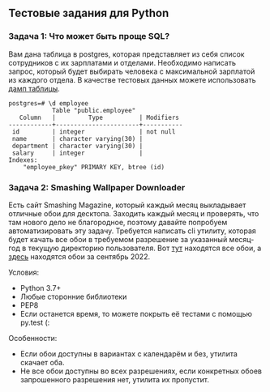 ## Тестовые задания для Python

### Задача 1: Что может быть проще SQL?

Вам дана таблица в postgres, которая представляет из себя список сотрудников с их зарплатами и отделами.
Необходимо написать запрос, который будет выбирать человека с максимальной зарплатой из каждого отдела. В качестве тестовых данных можете использовать [дамп таблицы](https://github.com/obulygin/test_tasks/blob/master/python_developer/some_py_developer/employee.sql).
```
postgres=# \d employee
            Table "public.employee"
   Column   |         Type          | Modifiers
------------+-----------------------+-----------
 id         | integer               | not null
 name       | character varying(30) |
 department | character varying(30) |
 salary     | integer               |
Indexes:
    "employee_pkey" PRIMARY KEY, btree (id)
```

### Задача 2: Smashing Wallpaper Downloader

Есть сайт Smashing Magazine, который каждый месяц выкладывает отличные обои для десктопа. Заходить каждый месяц и проверять, что там нового дело не благородное, поэтому давайте попробуем автоматизировать эту задачу.
Требуется написать cli утилиту, которая будет качать все обои в требуемом разрешение за указанный месяц-год в текущую директорию пользователя. Вот [тут](https://www.smashingmagazine.com/tag/wallpapers/) находятся все обои, а [здесь](https://www.smashingmagazine.com/2022/08/desktop-wallpaper-calendars-september-2022/) находятся обои за сентябрь 2022.

Условия:
* Python 3.7+
* Любые сторонние библиотеки
* PEP8
* Если останется время, то можете покрыть её тестами с помощью py.test (:

Особенности:
* Если обои доступны в вариантах с календарём и без, утилита скачает оба.
* Не все обои доступны во всех разрешениях, если конкретных обоев запрошенного разрешения нет, утилита их пропустит.
